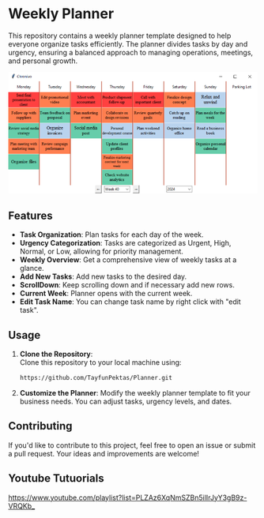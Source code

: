 # Weekly Planner

This repository contains a weekly planner template designed to help everyone organize tasks efficiently. The planner divides tasks by day and urgency, ensuring a balanced approach to managing operations, meetings, and personal growth.

![Weekly Planner Screenshot](weekly_planner_V018.png)

## Features

- **Task Organization**: Plan tasks for each day of the week.
- **Urgency Categorization**: Tasks are categorized as Urgent, High, Normal, or Low, allowing for priority management.
- **Weekly Overview**: Get a comprehensive view of weekly tasks at a glance.
- **Add New Tasks**: Add new tasks to the desired day.
- **ScrollDown**: Keep scrolling down and if necessary add new rows.
- **Current Week**: Planner opens with the current week.
- **Edit Task Name**: You can change task name by right click with "edit task".

## Usage

1. **Clone the Repository**:  
   Clone this repository to your local machine using:
   ```bash
   https://github.com/TayfunPektas/Planner.git

2. **Customize the Planner**:
   Modify the weekly planner template to fit your business needs. You can adjust tasks, urgency levels, and dates.

## Contributing

If you'd like to contribute to this project, feel free to open an issue or submit a pull request. Your ideas and improvements are welcome!


## Youtube Tutuorials

<https://www.youtube.com/playlist?list=PLZAz6XqNmSZBn5ilIrJyY3gB9z-VRQKb_>

